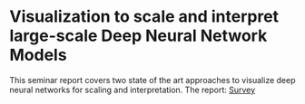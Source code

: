 # Visualization to scale and interpret large-scale Deep Neural Network Models

This seminar report covers two state of the art approaches to visualize deep neural networks for scaling and interpretation. The report: [Survey](Survey_on_visualization_techniques_to%20scale_and_interpret_DNNs.pdf)

